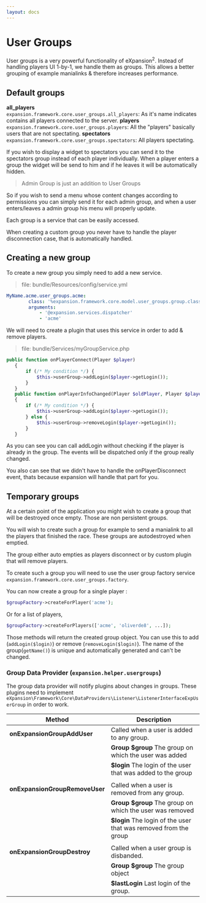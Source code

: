 ```yaml
---
layout: docs
---
```


# User Groups

User groups is a very powerful functionality of eXpansion<sup>2</sup>. 
Instead of handling players UI 1-by-1, we handle them as groups. This allows a better grouping of example manialinks & therefore increases performance. 

## Default groups

**all_players** <br>`expansion.framework.core.user_groups.all_players`: As it's name indicates contains all players connected to the server. 
**players** <br>`expansion.framework.core.user_groups.players`: All the "players" basically users that are not spectating.
**spectators** <br>`expansion.framework.core.user_groups.spectators`: All players spectating.

If you wish to display a widget to spectators you can send it to the spectators group instead of each player individually. When a player enters a group the widget will be send to him and if he leaves it will be automatically hidden. 

> Admin Group is just an addition to User Groups

So if you wish to send a menu whose content changes according to permissions you can simply send it for each admin group, and when a user enters/leaves a admin group his menu will properly update. 

Each group is a service that can be easily accessed. 

When creating a custom group you never have to handle the player disconnection case, that is automatically handled. 

## Creating a new group

To create a new group you simply need to add a new service. 
> file: bundle/Resources/config/service.yml
```yaml
MyName.acme.user_groups.acme:
        class: '%expansion.framework.core.model.user_groups.group.class%'
        arguments:
            - '@expansion.services.dispatcher'
            - 'acme'
```
 
We will need to create a plugin that uses this service in order to add & remove players. 

> file: bundle/Services/myGroupService.php
 ```php
 public function onPlayerConnect(Player $player)
    {
        if (/* My condition */) {
            $this->userGroup->addLogin($player->getLogin());
        }
    }
    public function onPlayerInfoChanged(Player $oldPlayer, Player $player)
    {
        if (/* My condition */) {
            $this->userGroup->addLogin($player->getLogin());
        } else {
            $this->userGroup->removeLogin($player->getLogin());
        }
    }
 ```

As you can see you can call addLogin without checking if the player is already in the group.
The events will be dispatched only if the group really changed. 

You also can see that we didn't have to handle the onPlayerDisconnect event, thats because expansion will handle that part for you.

## Temporary groups

At a certain point of the application you might wish to create a group that will be destroyed once empty. 
Those are non persistent groups. 

You will wish to create such a group for example to send a manialink to all the players that finished the race. These groups are autodestroyed when  emptied. 

The group either auto empties as players disconnect or by custom plugin that will remove players.

To create such a group you will need to use the user group factory service `expansion.framework.core.user_groups.factory`. 

You can now create a group for a single player : 

```php
$groupFactory->createForPlayer('acme');
```

Or for a list of players,

```php
$groupFactory->createForPlayers(['acme', 'oliverde8', ...]);
```

Those methods will return the created group object. You can use this to add (`addLogin($login)`) or remove (`removeLogin($login)`). The name of the group(`getName()`) is unique and automatically generated and can't be changed. 

### Group Data Provider (`expansion.helper.usergroups`)

The group data provider will notify plugins about changes in groups. 
These plugins need to implement `eXpansion\Framework\Core\DataProviders\Listener\ListenerInterfaceExpUserGroup` in order to work. 

| Method                     | Description |
| -------------------------- | ----------- |
| **onExpansionGroupAddUser**  | Called when a user is added to any group. |
|                            | **Group $group** The group on which the user was added |
|                            | **$login** The login of the user that was added to the group |
||
| **onExpansionGroupRemoveUser** | Called when a user is removed from any group. |
|                            | **Group $group** The group on which the user was removed |
|                            | **$login** The login of the user that was removed from the group |
||
| **onExpansionGroupDestroy** | Called when a user group is disbanded. |
|                            | **Group $group** The group object |
|                            | **$lastLogin** Last login of the group. |

